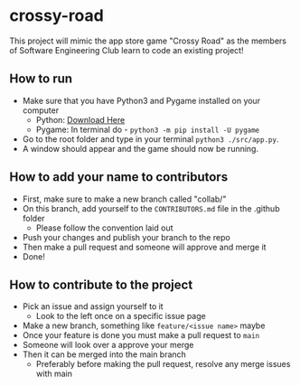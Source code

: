 # crossy-road

This project will mimic the app store game "Crossy Road" as the members of Software Engineering Club learn to code an existing project!

## How to run

- Make sure that you have Python3 and Pygame installed on your computer
  - Python: [Download Here](https://www.python.org/downloads/)
  - Pygame: In terminal do - `python3 -m pip install -U pygame`
- Go to the root folder and type in your terminal `python3 ./src/app.py`.
- A window should appear and the game should now be running.

## How to add your name to contributors

- First, make sure to make a new branch called "collab/<your name>"
- On this branch, add yourself to the ```CONTRIBUTORS.md``` file in the .github folder
    - Please follow the convention laid out
- Push your changes and publish your branch to the repo
- Then make a pull request and someone will approve and merge it
- Done!

## How to contribute to the project

- Pick an issue and assign yourself to it
  - Look to the left once on a specific issue page
- Make a new branch, something like ```feature/<issue name>``` maybe
- Once your feature is done you must make a pull request to ```main```
- Someone will look over a approve your merge
- Then it can be merged into the main branch
  - Preferably before making the pull request, resolve any merge issues with main
